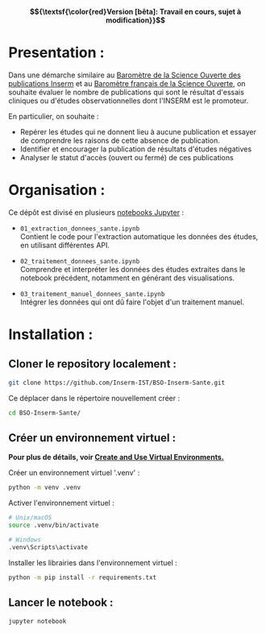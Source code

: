 **$${\textsf{\color{red}Version [bêta]: Travail en cours, sujet à modification}}$$**

# Presentation :

Dans une démarche similaire au [Baromètre de la Science Ouverte des publications Inserm](https://github.com/Inserm-IST/BSO-Inserm) et au [Baromètre français de la Science Ouverte](https://barometredelascienceouverte.esr.gouv.fr/), on souhaite évaluer le nombre de publications qui sont le résultat d'essais cliniques ou d'études observationnelles  dont l'INSERM est le promoteur.

En particulier, on souhaite :
- Repérer les études qui ne donnent lieu à aucune publication et essayer de comprendre les raisons de cette absence de publication.
- Identifier et encourager la publication de résultats d'études négatives
- Analyser le statut d'accès (ouvert ou fermé) de ces publications

# Organisation :

Ce dépôt est divisé en plusieurs [notebooks Jupyter](https://jupyter.org/) :

- `01_extraction_donnees_sante.ipynb`  
Contient le code pour l'extraction automatique les données des études, en utilisant différentes API.

- `02_traitement_donnees_sante.ipynb`  
Comprendre et interpréter les données des études extraites dans le notebook précédent, notamment en générant des visualisations.

- `03_traitement_manuel_donnees_sante.ipynb`  
Intégrer les données qui ont dû faire l'objet d'un traitement manuel.

# Installation :

## Cloner le repository localement :

```bash
git clone https://github.com/Inserm-IST/BSO-Inserm-Sante.git
```

Ce déplacer dans le répertoire nouvellement créer :

``` bash
cd BSO-Inserm-Sante/
```

## Créer un environnement virtuel :

**Pour plus de détails, voir [Create and Use Virtual Environments.](https://packaging.python.org/en/latest/guides/installing-using-pip-and-virtual-environments/)**

Créer un environnement virtuel '.venv' :

```bash
python -m venv .venv
```

Activer l'environnement virtuel :  

```bash
# Unix/macOS
source .venv/bin/activate

# Windows
.venv\Scripts\activate
```

Installer les librairies dans l'environnement virtuel :

```bash
python -m pip install -r requirements.txt
```
## Lancer le notebook :

```bash
jupyter notebook
```